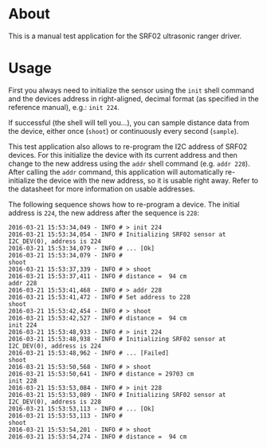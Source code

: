 # About
This is a manual test application for the SRF02 ultrasonic ranger driver.

# Usage
First you always need to initialize the sensor using the `init` shell command
and the devices address in right-aligned, decimal format (as specified in the
reference manual), e.g.: `init 224`.

If successful (the shell will tell you...), you can sample distance data from
the device, either once (`shoot`) or continuously every second (`sample`).

This test application also allows to re-program the I2C address of SRF02
devices. For this initialize the device with its current address and then change
to the new address using the `addr` shell command (e.g. `addr 228`). After
calling the `addr` command, this application will automatically re-initialize
the device with the new address, so it is usable right away. Refer to the
datasheet for more information on usable addresses.

The following sequence shows how to re-program a device. The initial address is
`224`, the new address after the sequence is `228`:

```
2016-03-21 15:53:34,049 - INFO # > init 224
2016-03-21 15:53:34,054 - INFO # Initializing SRF02 sensor at I2C_DEV(0), address is 224
2016-03-21 15:53:34,079 - INFO # ... [Ok]
2016-03-21 15:53:34,079 - INFO #
shoot
2016-03-21 15:53:37,339 - INFO # > shoot
2016-03-21 15:53:37,411 - INFO # distance =  94 cm
addr 228
2016-03-21 15:53:41,468 - INFO # > addr 228
2016-03-21 15:53:41,472 - INFO # Set address to 228
shoot
2016-03-21 15:53:42,454 - INFO # > shoot
2016-03-21 15:53:42,527 - INFO # distance =  94 cm
init 224
2016-03-21 15:53:48,933 - INFO # > init 224
2016-03-21 15:53:48,938 - INFO # Initializing SRF02 sensor at I2C_DEV(0), address is 224
2016-03-21 15:53:48,962 - INFO # ... [Failed]
shoot
2016-03-21 15:53:50,568 - INFO # > shoot
2016-03-21 15:53:50,641 - INFO # distance = 29703 cm
init 228
2016-03-21 15:53:53,084 - INFO # > init 228
2016-03-21 15:53:53,089 - INFO # Initializing SRF02 sensor at I2C_DEV(0), address is 228
2016-03-21 15:53:53,113 - INFO # ... [Ok]
2016-03-21 15:53:53,113 - INFO #
shoot
2016-03-21 15:53:54,201 - INFO # > shoot
2016-03-21 15:53:54,274 - INFO # distance =  94 cm
```
